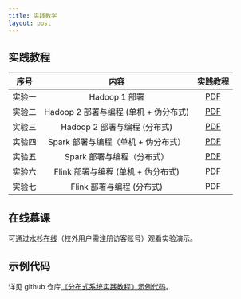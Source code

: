 ```yaml
---
title: 实践教学
layout: post
---
```


## 实践教程

|  序号  |         内容         |                           实践教程                           |
| :----: | :------------------: | :----------------------------------------------------------: |
| 实验一 | Hadoop 1 部署 | [PDF](https://github.com/dasebigdata/dasebigdata.github.io/raw/master/assets/source/lab1.pdf) |
| 实验二 | Hadoop 2 部署与编程 (单机 + 伪分布式) | [PDF](https://github.com/dasebigdata/dasebigdata.github.io/raw/master/assets/source/lab2.pdf) |
| 实验三 | Hadoop 2 部署与编程 (分布式) | [PDF](https://github.com/dasebigdata/dasebigdata.github.io/raw/master/assets/source/lab3.pdf) |
| 实验四 | Spark 部署与编程（单机 + 伪分布式）| [PDF](https://github.com/dasebigdata/dasebigdata.github.io/raw/master/assets/source/lab4.pdf) |
| 实验五 | Spark 部署与编程（分布式）| [PDF](https://github.com/dasebigdata/dasebigdata.github.io/raw/master/assets/source/lab5.pdf) |
| 实验六 | Flink 部署与编程 (单机 + 伪分布式) | [PDF](https://github.com/dasebigdata/dasebigdata.github.io/raw/master/assets/source/lab6.pdf) |
| 实验七 | Flink 部署与编程 (分布式) | PDF |

## 在线慕课

可通过[水杉在线](https://www.shuishan.net.cn/mooc/course/1440496025543553025)（校外用户需注册访客账号）观看实验演示。

## 示例代码

详见 github 仓库[《分布式系统实践教程》示例代码](https://github.com/dasebigdata-ecnu/DistributedComputingSystems_LabCourse_Example)。

